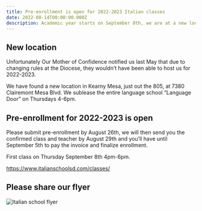 ```yaml
---
title: Pre-enrollment is open for 2022-2023 Italian classes
date: 2022-08-14T00:00:00.000Z
description: Academic year starts on September 8th, we are at a new location
---
```


## New location

Unfortunately Our Mother of Confidence notified us last May that due to changing rules at the Diocese, they wouldn’t have been able to host us for 2022-2023.

We have found a new location in Kearny Mesa, just out the 805, at 7380 Clairemont Mesa Blvd. We sublease the entire language school “Language Door” on Thursdays 4-6pm.

## Pre-enrollment for 2022-2023 is open

Please submit pre-enrollment by August 26th, we will then send you the confirmed class and teacher by August 29th and you’ll have until September 5th to pay the invoice and finalize enrollment.

First class on Thursday September 8th 4pm-6pm.

https://www.italianschoolsd.com/classes/

## Please share our flyer

![Italian school flyer](/img/italianschoolsd_flyer_22-23.png)

